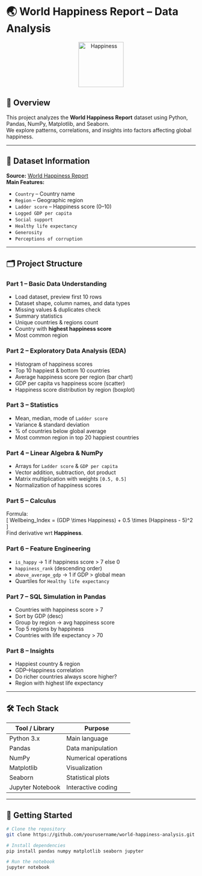 # 🌏 World Happiness Report – Data Analysis

<p align="center">
  <img src="https://upload.wikimedia.org/wikipedia/commons/3/39/Smiley.svg" alt="Happiness" width="120"/>
</p>

## 📖 Overview
This project analyzes the **World Happiness Report** dataset using Python, Pandas, NumPy, Matplotlib, and Seaborn.  
We explore patterns, correlations, and insights into factors affecting global happiness.

---

## 📂 Dataset Information
**Source:** [World Happiness Report](https://worldhappiness.report/)  
**Main Features:**
- `Country` – Country name
- `Region` – Geographic region
- `Ladder score` – Happiness score (0–10)
- `Logged GDP per capita`
- `Social support`
- `Healthy life expectancy`
- `Generosity`
- `Perceptions of corruption`

---

## 🗂 Project Structure

### **Part 1 – Basic Data Understanding**
- Load dataset, preview first 10 rows
- Dataset shape, column names, and data types
- Missing values & duplicates check
- Summary statistics
- Unique countries & regions count
- Country with **highest happiness score**
- Most common region

### **Part 2 – Exploratory Data Analysis (EDA)**
- Histogram of happiness scores
- Top 10 happiest & bottom 10 countries
- Average happiness score per region (bar chart)
- GDP per capita vs happiness score (scatter)
- Happiness score distribution by region (boxplot)

### **Part 3 – Statistics**
- Mean, median, mode of `Ladder score`
- Variance & standard deviation
- % of countries below global average
- Most common region in top 20 happiest countries

### **Part 4 – Linear Algebra & NumPy**
- Arrays for `Ladder score` & `GDP per capita`
- Vector addition, subtraction, dot product
- Matrix multiplication with weights `[0.5, 0.5]`
- Normalization of happiness scores

### **Part 5 – Calculus**
Formula:  
\[
Wellbeing\_Index = (GDP \times Happiness) + 0.5 \times (Happiness - 5)^2
\]  
Find derivative wrt **Happiness**.

### **Part 6 – Feature Engineering**
- `is_happy` → 1 if happiness score > 7 else 0
- `happiness_rank` (descending order)
- `above_average_gdp` → 1 if GDP > global mean
- Quartiles for `Healthy life expectancy`

### **Part 7 – SQL Simulation in Pandas**
- Countries with happiness score > 7
- Sort by GDP (desc)
- Group by region → avg happiness score
- Top 5 regions by happiness
- Countries with life expectancy > 70

### **Part 8 – Insights**
- Happiest country & region
- GDP–Happiness correlation
- Do richer countries always score higher?
- Region with highest life expectancy

---

## 🛠 Tech Stack
| Tool / Library   | Purpose |
|------------------|---------|
| Python 3.x       | Main language |
| Pandas           | Data manipulation |
| NumPy            | Numerical operations |
| Matplotlib       | Visualization |
| Seaborn          | Statistical plots |
| Jupyter Notebook | Interactive coding |

---

## 🚀 Getting Started
```bash
# Clone the repository
git clone https://github.com/yourusername/world-happiness-analysis.git

# Install dependencies
pip install pandas numpy matplotlib seaborn jupyter

# Run the notebook
jupyter notebook
